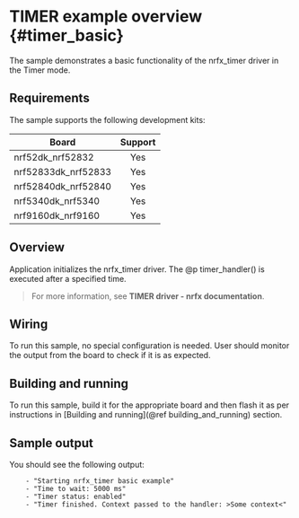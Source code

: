 # TIMER example overview {#timer_basic}

The sample demonstrates a basic functionality of the nrfx_timer driver in the Timer mode.

## Requirements

The sample supports the following development kits:


| **Board**           | **Support** |
|---------------------|:-----------:|
| nrf52dk_nrf52832    |     Yes     |
| nrf52833dk_nrf52833 |     Yes     |
| nrf52840dk_nrf52840 |     Yes     |
| nrf5340dk_nrf5340   |     Yes     |
| nrf9160dk_nrf9160   |     Yes     |

## Overview

Application initializes the nrfx_timer driver.
The @p timer_handler() is executed after a specified time.

> For more information, see **TIMER driver - nrfx documentation**.

## Wiring

To run this sample, no special configuration is needed.
User should monitor the output from the board to check if it is as expected.

## Building and running

To run this sample, build it for the appropriate board and then flash it as per instructions in [Building and running](@ref building_and_running) section.

## Sample output

You should see the following output:

```
    - "Starting nrfx_timer basic example"
    - "Time to wait: 5000 ms"
    - "Timer status: enabled"
    - "Timer finished. Context passed to the handler: >Some context<"
```

